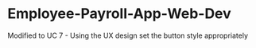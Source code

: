 # Employee-Payroll-App-Web-Dev

Modified to UC 7 - Using the UX design set the button style appropriately